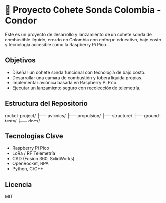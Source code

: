# 🚀 Proyecto Cohete Sonda Colombia - Condor

Este es un proyecto de desarrollo y lanzamiento de un cohete sonda de combustible líquido, creado en Colombia con enfoque educativo, bajo costo y tecnología accesible como la Raspberry Pi Pico.

## Objetivos

- Diseñar un cohete sonda funcional con tecnología de bajo costo.
- Desarrollar una cámara de combustión y tobera líquida propias.
- Implementar aviónica basada en Raspberry Pi Pico.
- Ejecutar un lanzamiento seguro con recolección de telemetría.

## Estructura del Repositorio

rocket-project/
├── avionics/
├── propulsion/
├── structure/
├── ground-tests/
├── docs/

## Tecnologías Clave

- Raspberry Pi Pico
- LoRa / RF Telemetría
- CAD (Fusion 360, SolidWorks)
- OpenRocket, RPA
- Python, C/C++

## Licencia

MIT